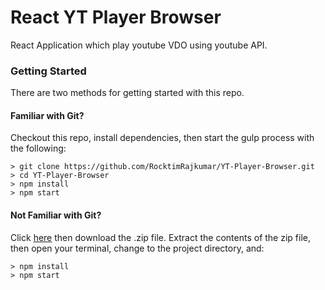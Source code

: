 # React YT Player Browser
React Application which play youtube VDO using youtube API.
### Getting Started

There are two methods for getting started with this repo.

#### Familiar with Git?
Checkout this repo, install dependencies, then start the gulp process with the following:

```
> git clone https://github.com/RocktimRajkumar/YT-Player-Browser.git
> cd YT-Player-Browser
> npm install
> npm start
```

#### Not Familiar with Git?
Click [here](https://github.com/RocktimRajkumar/YT-Player-Browser/archive/master.zip) then download the .zip file.  Extract the contents of the zip file, then open your terminal, change to the project directory, and:

```
> npm install
> npm start
```
